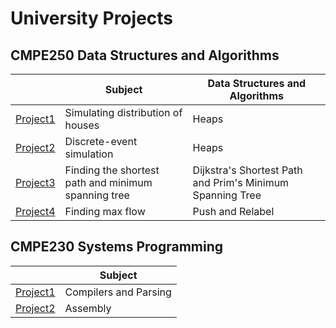 # University Projects
<h2> CMPE250 Data Structures and Algorithms </h2>

|        | Subject | Data Structures and Algorithms |
|--------|---------|--------------------------------|
|[Project1](https://github.com/HarunErgen/university-projects/tree/master/cmpe250/Project1)|Simulating distribution of houses|Heaps|
|[Project2](https://github.com/HarunErgen/university-projects/tree/master/cmpe250/Project2)|Discrete-event simulation|Heaps|
|[Project3](https://github.com/HarunErgen/university-projects/tree/master/cmpe250/Project3)|Finding the shortest path and minimum spanning tree|Dijkstra's Shortest Path and Prim's Minimum Spanning Tree|
|[Project4](https://github.com/HarunErgen/university-projects/tree/master/cmpe250/Project4)|Finding max flow|Push and Relabel|

<h2> CMPE230 Systems Programming </h2>

|        | Subject |
|--------|---------|
|[Project1](https://github.com/HarunErgen/university-projects/tree/master/cmpe230/project1)|Compilers and Parsing|
|[Project2](https://github.com/HarunErgen/university-projects/tree/master/cmpe230/project2)|Assembly|
